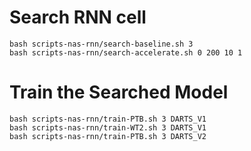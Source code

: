 # Search RNN cell
```
bash scripts-nas-rnn/search-baseline.sh 3
bash scripts-nas-rnn/search-accelerate.sh 0 200 10 1
```

# Train the Searched Model
```
bash scripts-nas-rnn/train-PTB.sh 3 DARTS_V1
bash scripts-nas-rnn/train-WT2.sh 3 DARTS_V1
bash scripts-nas-rnn/train-PTB.sh 3 DARTS_V2
```
